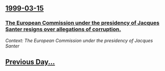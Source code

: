 ## [1999-03-15](/news/1999/03/15/index.md)

### [ The European Commission under the presidency of Jacques Santer resigns over allegations of corruption.](/news/1999/03/15/the-european-commission-under-the-presidency-of-jacques-santer-resigns-over-allegations-of-corruption.md)
_Context: The European Commission under the presidency of Jacques Santer_

## [Previous Day...](/news/1999/03/14/index.md)

